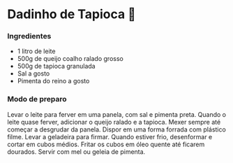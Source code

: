 # Dadinho de Tapioca :game_die: #
### Ingredientes

- 1 litro de leite
- 500g de queijo coalho ralado grosso
- 500g de tapioca granulada
- Sal a gosto
- Pimenta do reino a gosto

### Modo de preparo
Levar o leite para ferver em uma panela, com sal e pimenta preta. Quando o leite quase ferver, adicionar o queijo ralado e a tapioca. Mexer sempre até começar a desgrudar da panela. Dispor em uma forma forrada com plástico filme. Levar a geladeira para firmar. Quando estiver frio, desenformar e cortar em cubos médios. Fritar os cubos em óleo quente até ficarem dourados. Servir com mel ou geleia de pimenta.